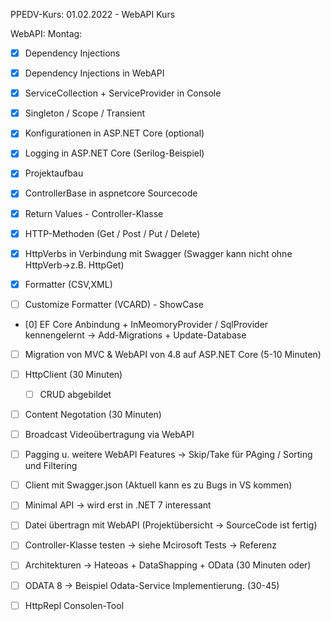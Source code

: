 PPEDV-Kurs: 01.02.2022 - WebAPI Kurs 


WebAPI:
Montag:
- [x] Dependency Injections 
- [x] Dependency Injections in WebAPI
- [x] ServiceCollection + ServiceProvider in Console 
- [x] Singleton / Scope / Transient  
- [x] Konfigurationen in ASP.NET Core (optional)
- [x] Logging in ASP.NET Core (Serilog-Beispiel)

- [x] Projektaufbau 
- [x] ControllerBase in aspnetcore Sourcecode
- [x] Return Values - Controller-Klasse
- [x] HTTP-Methoden (Get / Post / Put / Delete)
- [x] HttpVerbs in Verbindung mit Swagger (Swagger kann nicht ohne HttpVerb->z.B. HttpGet)
- [x] Formatter (CSV,XML)


- [ ] Customize Formatter (VCARD) - ShowCase 
- [0] EF Core Anbindung + InMeomoryProvider / SqlProvider kennengelernt -> Add-Migrations + Update-Database


- [ ] Migration von MVC & WebAPI von 4.8 auf ASP.NET Core (5-10 Minuten)

- [ ] HttpClient (30 Minuten)
	- [ ] CRUD abgebildet
- [ ] Content Negotation (30 Minuten)
- [ ] Broadcast Videoübertragung via WebAPI



- [ ] Pagging u. weitere WebAPI Features -> Skip/Take für PAging / Sorting und Filtering
- [ ] Client mit Swagger.json (Aktuell kann es zu Bugs in VS kommen)
- [ ] Minimal API -> wird erst in .NET 7 interessant
- [ ] Datei übertragn mit WebAPI (Projektübersicht -> SourceCode ist fertig)
- [ ] Controller-Klasse testen -> siehe Mcirosoft Tests -> Referenz 
- [ ] Architekturen -> Hateoas + DataShapping + OData (30 Minuten oder) 
- [ ] ODATA 8 -> Beispiel Odata-Service Implementierung.  (30-45)
- [ ] HttpRepl Consolen-Tool 



